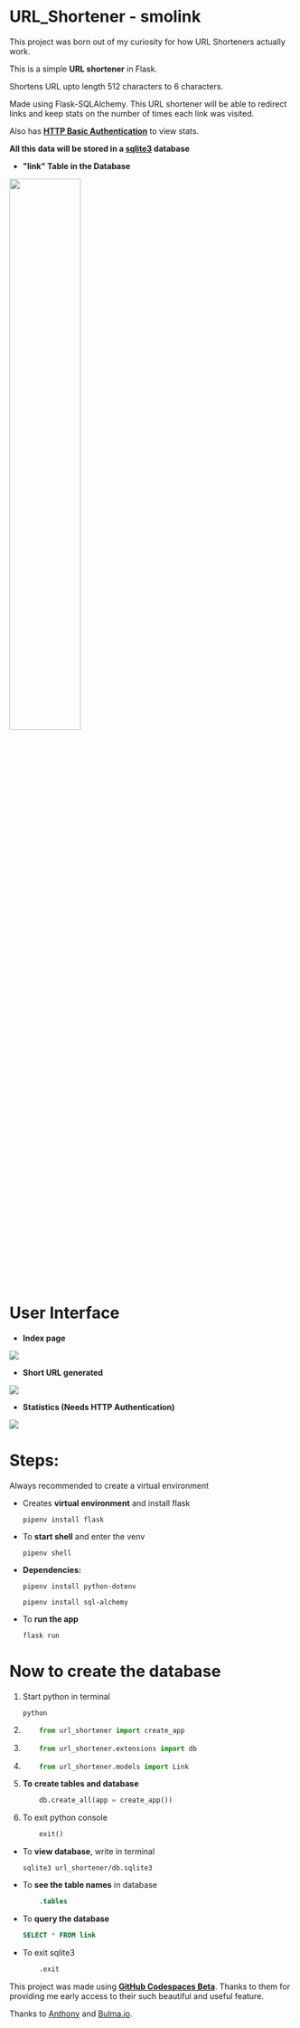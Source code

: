# URL_Shortener - smolink

This project was born out of my curiosity for how URL Shorteners actually work.

This is a simple **URL shortener** in Flask.

Shortens URL upto length 512 characters to 6 characters.

Made using Flask-SQLAlchemy. This URL shortener will be able to redirect links and keep stats on the number of times each link was visited.

Also has **[HTTP Basic Authentication](https://web.archive.org/web/20190128010144/http://flask.pocoo.org/snippets/8/)** to view stats.

**All this data will be stored in a [sqlite3](https://www.sqlite.org/index.html) database**


* **"link" Table in the Database**
<img src="https://github.com/ksh168/url_shortener/blob/master/link%20table.png" width="50%" height="50%">




# User Interface

* **Index page**
<img src="https://raw.githubusercontent.com/ksh168/url_shortener/master/screenshots/Index.png">

* **Short URL generated**
<img src="https://raw.githubusercontent.com/ksh168/url_shortener/master/screenshots/short%20url%20generated.png">

* **Statistics (Needs HTTP Authentication)**
<img src="https://raw.githubusercontent.com/ksh168/url_shortener/master/screenshots/stats.png">







# Steps:

Always recommended to create a virtual environment

* Creates **virtual environment** and install flask

	```pipenv install flask```

* To **start shell** and enter the venv

	```pipenv shell```

* **Dependencies:**

	```pipenv install python-dotenv```

	```pipenv install sql-alchemy```

* To **run the app**

	```flask run```


# Now to create the database
1. Start python in terminal

	```python```

2.
	```python
		from url_shortener import create_app
	```

3.
	```python
		from url_shortener.extensions import db
	```

4.
	```python
		from url_shortener.models import Link
	```

5. **To create tables and database**

	```python
		db.create_all(app = create_app())
	```

6. To exit python console

	```python
		exit()
	```


* To **view database**, write in terminal

	`sqlite3 url_shortener/db.sqlite3`

* To **see the table names** in database

	```sql
		.tables
	```


* To **query the database**

	```sql
	SELECT * FROM link
	```

* To exit sqlite3

	```sql
		.exit
	```






This project was made using **[GitHub Codespaces Beta](https://github.com/features/codespaces)**. Thanks to them for providing me early access to their such beautiful and useful feature.

Thanks to [Anthony](https://github.com/PrettyPrinted) and [Bulma.io](https://bulma.io/).
